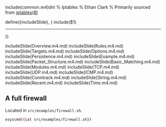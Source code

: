 include(common.m4)dnl
% Iptables
% Ethan Clark
% Primarily sourced from [iptables(8)](https://linux.die.net/man/8/iptables)

define({includeSlide}, {
include($1)

----------
})

includeSlide(Overview.m4.md)
includeSlide(Rules.m4.md)
includeSlide(Targets.m4.md)
includeSlide(Options.m4.md)
includeSlide(Persistence.m4.md)
includeSlide(Example.m4.md)
includeSlide(Packet_Structure.m4.md)
includeSlide(Basic_Matching.m4.md)
includeSlide(Modules.m4.md)
includeSlide(TCP.m4.md)
includeSlide(UDP.m4.md)
includeSlide(ICMP.m4.md)
includeSlide(Conntrack.m4.md)
includeSlide(String.m4.md)
includeSlide(Recent.m4.md)
includeSlide(Time.m4.md)

## A full firewall
Located in `src/examples/firewall.sh`.

```bash
esyscmd({cat src/examples/firewall.sh})
```
